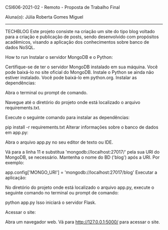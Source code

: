 CSI606-2021-02 - Remoto - Proposta de Trabalho Final

Aluna(o): Júlia Roberta Gomes Miguel

--------------

<!-- Descrever um resumo sobre o trabalho. -->

TECHBLOG
Este projeto consiste na criação um site do tipo blog voltado para a criação e publicação de posts, sendo desenvolvido com propósitos acadêmicos, visando a aplicação dos conhecimentos sobre banco de dados NoSQL.

How to run
Instalar o servidor MongoDB e o Python:

Certifique-se de ter o servidor MongoDB instalado em sua máquina. Você pode baixá-lo no site oficial do MongoDB.
Instale o Python se ainda não estiver instalado. Você pode baixá-lo em python.org.
Instalar as dependências:

Abra o terminal ou prompt de comando.

Navegue até o diretório do projeto onde está localizado o arquivo requirements.txt.

Execute o seguinte comando para instalar as dependências:

pip install -r requirements.txt
Alterar informações sobre o banco de dados em app.py:

Abra o arquivo app.py no seu editor de texto ou IDE.

Vá para a linha 11 e substitua 'mongodb://localhost:27017/' pela sua URI do MongoDB, se necessário. Mantenha o nome do BD ('blog') após a URI. Por exemplo:

app.config['MONGO_URI'] = 'mongodb://localhost:27017/blog'
Executar a aplicação:

No diretório do projeto onde está localizado o arquivo app.py, execute o seguinte comando no terminal ou prompt de comando:

python app.py
Isso iniciará o servidor Flask.

Acessar o site:

Abra um navegador web.
Vá para http://127.0.0.1:5000/ para acessar o site.
